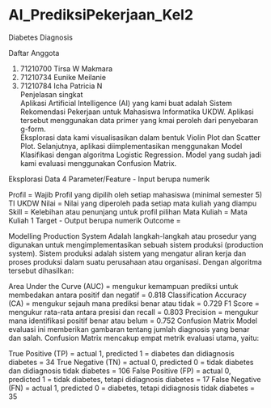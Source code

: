 # AI_PrediksiPekerjaan_Kel2
Diabetes Diagnosis

Daftar Anggota

1. 71210700 Tirsa W Makmara
2. 71210734 Eunike Meilanie
3. 71210784 Icha Patricia N<br>
Penjelasan singkat<br>
Aplikasi Artificial Intelligence (AI) yang kami buat adalah Sistem Rekomendasi Pekerjaan untuk Mahasiswa Informatika UKDW. Aplikasi tersebut menggunakan data primer yang kmai peroleh dari penyebaran g-form. <br>
Eksplorasi data kami visualisasikan dalam bentuk Violin Plot dan Scatter Plot. Selanjutnya, aplikasi diimplementasikan menggunakan Model Klasifikasi dengan algoritma Logistic Regression. Model yang sudah jadi kami evaluasi menggunakan Confusion Matrix. <br>

Eksplorasi Data
4 Parameter/Feature - Input berupa numerik


Profil = Wajib Profil yang dipilih oleh setiap mahasiswa (minimal semester 5) TI UKDW
Nilai = Nilai yang diperoleh pada setiap mata kuliah yang diampu
Skill = Kelebihan atau penunjang untuk profil pilihan
Mata Kuliah = Mata Kuliah
1 Target - Output berupa numerik
Outcome  = 

Modelling
Production System
Adalah langkah-langkah atau prosedur yang digunakan untuk mengimplementasikan sebuah sistem produksi (production system). Sistem produksi adalah sistem yang mengatur aliran kerja dan proses produksi dalam suatu perusahaan atau organisasi.
Dengan algoritma tersebut dihasilkan:

Area Under the Curve (AUC) = mengukur kemampuan prediksi untuk membedakan antara positif dan negatif = 0.818
Classification Accuracy (CA) = mengukur sejauh mana prediksi benar atau tidak = 0.729
F1 Score = mengukur rata-rata antara presisi dan recall = 0.803
Precision = mengukur mana identifikasi positif benar atau belum = 0.752
Confusion Matrix
Model evaluasi ini memberikan gambaran tentang jumlah diagnosis yang benar dan salah. Confusion Matrix mencakup empat metrik evaluasi utama, yaitu:

True Positive (TP) = actual 1, predicted 1 = diabetes dan didiagnosis diabetes = 34
True Negative (TN) = actual 0, predicted 0 = tidak diabetes dan didiagnosis tidak diabetes = 106
False Positive (FP) = actual 0, predicted 1 = tidak diabetes, tetapi didiagnosis diabetes = 17
False Negative (FN) = actual 1, predicted 0 = diabetes, tetapi didiagnosis tidak diabetes = 35
